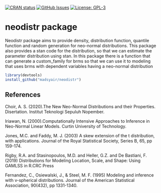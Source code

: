 
<!-- badges: start -->

[![CRAN
status](https://www.r-pkg.org/badges/version/neodistr)](https://CRAN.R-project.org/package=neodistr)
[![GitHub
Issues](https://img.shields.io/github/issues/madsyair/neodistr)](https://github.com/madsyair/neodistr/issues)
[![License:
GPL-3](https://img.shields.io/badge/License-GPL%20v3-blue.svg)](https://www.gnu.org/licenses/gpl-3.0)

<!-- badges: end -->

# neodistr package

Neodistr package aims to provide density, distribution function,
quantile function and random generation for neo-normal distributions.
This package also provides a stan code for the distribution, so that we
can estimate the parameter distribution using stan. In this package
there is a function that can generate a custom_family for brms so that
we can use it to modeling that uses brms with dependent variables having
a neo-normal distribution

``` r
library(devtools)
install_github("madsyair/neodistr")
```

## References

Choir, A. S. (2020).The New Neo-Normal Distributions and their
Properties. Disertation. Institut Teknologi Sepuluh Nopember.

Iriawan, N. (2000).Computationally Intensive Approaches to Inference in
Neo-Normal Linear Models. Curtin University of Technology.

Jones, M.C. and Faddy, M. J. (2003) A skew extension of the t
distribution, with applications. Journal of the Royal Statistical
Society, Series B, 65, pp 159-174.

Rigby, R.A. and Stasinopoulos, M.D. and Heller, G.Z. and De Bastiani, F.
(2019) Distributions for Modeling Location, Scale, and Shape: Using
GAMLSS in R.CRC Press

Fernandez, C., Osiewalski, J., & Steel, M. F. (1995) Modeling and
inference with v-spherical distributions. Journal of the American
Statistical Association, 90(432), pp 1331-1340.
